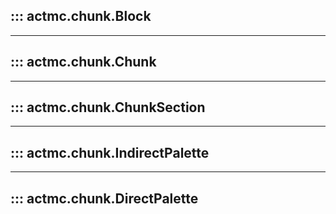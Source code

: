 ## ::: actmc.chunk.Block
---
## ::: actmc.chunk.Chunk
---
## ::: actmc.chunk.ChunkSection
---
## ::: actmc.chunk.IndirectPalette
---
## ::: actmc.chunk.DirectPalette
